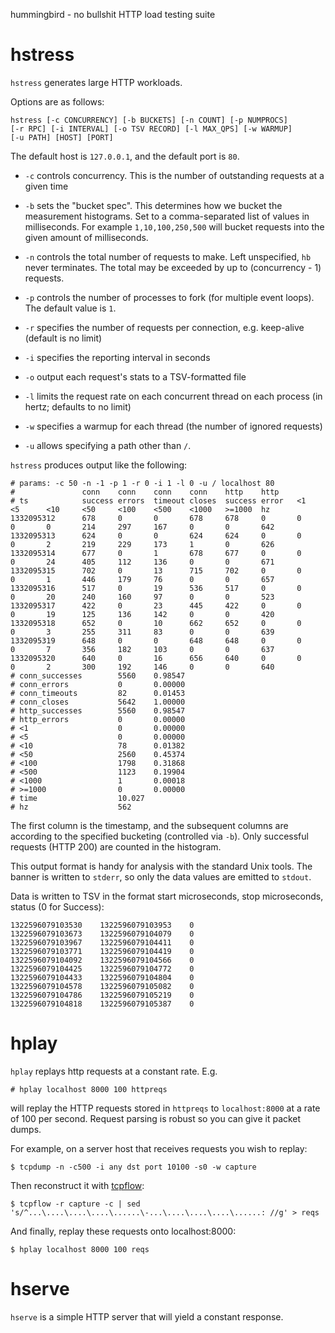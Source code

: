 hummingbird - no bullshit HTTP load testing suite

# hstress

`hstress` generates large HTTP workloads.

Options are as follows:

    hstress [-c CONCURRENCY] [-b BUCKETS] [-n COUNT] [-p NUMPROCS]
    [-r RPC] [-i INTERVAL] [-o TSV RECORD] [-l MAX_QPS] [-w WARMUP]
    [-u PATH] [HOST] [PORT]

The default host is `127.0.0.1`, and the default port is `80`.

* `-c` controls concurrency. This is the number of outstanding
  requests at a given time

* `-b` sets the "bucket spec".  This determines how we bucket the
  measurement histograms. Set to a comma-separated list of values in
  milliseconds. For example `1,10,100,250,500` will bucket requests
  into the given amount of milliseconds.

* `-n` controls the total number of requests to make. Left unspecified,
  `hb` never terminates. The total may be exceeded by up to (concurrency - 1) requests.

* `-p` controls the number of processes to fork (for multiple event
  loops). The default value is `1`.

* `-r` specifies the number of requests per connection, e.g. keep-alive (default is no limit)

* `-i` specifies the reporting interval in seconds

* `-o` output each request's stats to a TSV-formatted file

* `-l` limits the request rate on each concurrent thread on each process (in hertz; defaults to no limit)

* `-w` specifies a warmup for each thread (the number of ignored requests)

* `-u` allows specifying a path other than `/`.

`hstress` produces output like the following:

    # params: -c 50 -n -1 -p 1 -r 0 -i 1 -l 0 -u / localhost 80
    #               conn    conn    conn    conn    http    http
    # ts            success errors  timeout closes  success error   <1      <5      <10     <50     <100    <500    <1000   >=1000  hz
    1332095312      678     0       0       678     678     0       0       0       0       214     297     167     0       0       642
    1332095313      624     0       0       624     624     0       0       0       2       219     229     173     1       0       626
    1332095314      677     0       1       678     677     0       0       0       24      405     112     136     0       0       671
    1332095315      702     0       13      715     702     0       0       0       1       446     179     76      0       0       657
    1332095316      517     0       19      536     517     0       0       0       20      240     160     97      0       0       523
    1332095317      422     0       23      445     422     0       0       0       19      125     136     142     0       0       420
    1332095318      652     0       10      662     652     0       0       0       3       255     311     83      0       0       639
    1332095319      648     0       0       648     648     0       0       0       7       356     182     103     0       0       637
    1332095320      640     0       16      656     640     0       0       0       2       300     192     146     0       0       640
    # conn_successes        5560    0.98547
    # conn_errors           0       0.00000
    # conn_timeouts         82      0.01453
    # conn_closes           5642    1.00000
    # http_successes        5560    0.98547
    # http_errors           0       0.00000
    # <1                    0       0.00000
    # <5                    0       0.00000
    # <10                   78      0.01382
    # <50                   2560    0.45374
    # <100                  1798    0.31868
    # <500                  1123    0.19904
    # <1000                 1       0.00018
    # >=1000                0       0.00000
    # time                  10.027
    # hz                    562

The first column is the timestamp, and the subsequent columns are
according to the specified bucketing (controlled via `-b`). Only
successful requests (HTTP 200) are counted in the histogram.

This output format is handy for analysis with the standard Unix tools.
The banner is written to `stderr`, so only the data values are emitted
to `stdout`.

Data is written to TSV in the format start microseconds, stop microseconds, status (0 for Success):

    1322596079103530    1322596079103953    0
    1322596079103673    1322596079104079    0
    1322596079103967    1322596079104411    0
    1322596079103771    1322596079104419    0
    1322596079104092    1322596079104566    0
    1322596079104425    1322596079104772    0
    1322596079104433    1322596079104804    0
    1322596079104578    1322596079105082    0
    1322596079104786    1322596079105219    0
    1322596079104818    1322596079105387    0

# hplay

`hplay` replays http requests at a constant rate. E.g.

    # hplay localhost 8000 100 httpreqs

will replay the HTTP requests stored in `httpreqs` to `localhost:8000` at a rate of 100 per second. Request parsing is robust so you can give it packet dumps.

For example, on a server host that receives requests you wish to replay:

    $ tcpdump -n -c500 -i any dst port 10100 -s0 -w capture

Then reconstruct it with [tcpflow](http://www.circlemud.org/~jelson/software/tcpflow/):

    $ tcpflow -r capture -c | sed 's/^...\....\....\....\......\-...\....\....\....\......: //g' > reqs

And finally, replay these requests onto localhost:8000:

    $ hplay localhost 8000 100 reqs

# hserve

`hserve` is a simple HTTP server that will yield a constant response.
